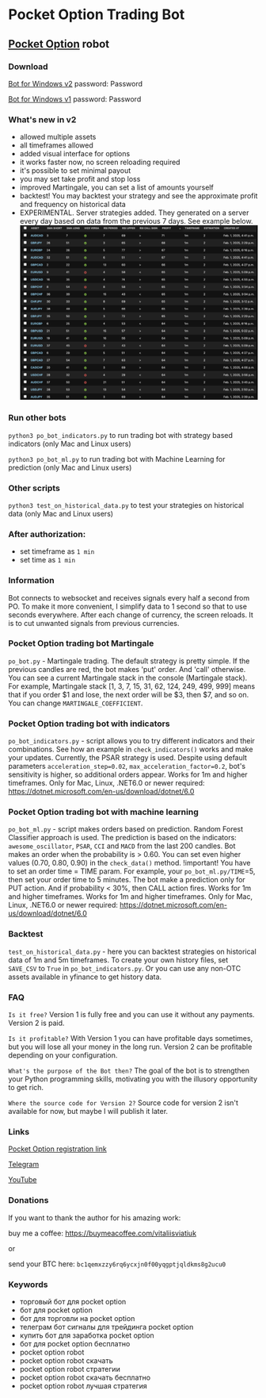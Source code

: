 # Pocket Option Trading Bot
## [Pocket Option](https://pocket2.click/register?utm_campaign=806509&utm_source=affiliate&utm_medium=sr&a=ovlztqbPkiBiOt&ac=github) robot

### Download
[Bot for Windows v2](https://drive.google.com/file/d/1NnOpoKeE08Q-oMSzpQ-VZ2h4i7ZtHAVB) password: Password

[Bot for Windows v1](https://drive.google.com/file/d/1RiNGyNvrSooTqOWVv6vj9GKtWupOtfMs) password: Password

### What's new in v2
- allowed multiple assets
- all timeframes allowed
- added visual interface for options
- it works faster now, no screen reloading required
- it's possible to set minimal payout
- you may set take profit and stop loss
- improved Martingale, you can set a list of amounts yourself
- backtest! You may backtest your strategy and see the approximate profit and frequency on historical data
- EXPERIMENTAL. Server strategies added. They generated on a server every day based on data from the previous 7 days. See example below.
![Server Strategies Example](server_strategies.png)



### Run other bots
`python3 po_bot_indicators.py`
to run trading bot with strategy based indicators (only Mac and Linux users)

`python3 po_bot_ml.py`
to run trading bot with Machine Learning for prediction (only Mac and Linux users)

### Other scripts
`python3 test_on_historical_data.py`
to test your strategies on historical data (only Mac and Linux users)

### After authorization:
- set timeframe as `1 min`
- set time as `1 min`

### Information
Bot connects to websocket and receives signals every half a second from PO.
To make it more convenient, I simplify data to 1 second so that to use seconds
everywhere. After each change of currency, the screen reloads. It is to cut
unwanted signals from previous currencies.

### Pocket Option trading bot Martingale
`po_bot.py` - Martingale trading. The default strategy is pretty simple. If the previous candles are red, the bot makes 'put' order. And 'call' otherwise. You can see a current Martingale stack in the console (Martingale stack). For example, Martingale stack [1, 3, 7, 15, 31, 62, 124, 249, 499, 999] means that if you order $1 and lose, the next order will be $3, then $7, and so on. You can change `MARTINGALE_COEFFICIENT`.

### Pocket Option trading bot with indicators
`po_bot_indicators.py` - script allows you to try different indicators and their combinations. See how an example in `check_indicators()` works and make your updates. Currently, the PSAR strategy is used. Despite using default parameters `acceleration_step=0.02`, `max_acceleration_factor=0.2`, bot's sensitivity is higher, so additional orders appear. Works for 1m and higher timeframes. 
Only for Mac, Linux, .NET6.0 or newer required: https://dotnet.microsoft.com/en-us/download/dotnet/6.0

### Pocket Option trading bot with machine learning
`po_bot_ml.py` - script makes orders based on prediction. Random Forest Classifier approach is used. The prediction is based on the indicators: `awesome_oscillator`, `PSAR`, `CCI` and `MACD` from the last 200 candles. Bot makes an order when the probability is > 0.60. You can set even higher values (0.70, 0.80, 0.90) in the `check_data()` method. !important! You have to set an order time = TIME param. For example, your `po_bot_ml.py/TIME`=5, then set your order time to 5 minutes. The bot make a prediction only for PUT action. And if probability < 30%, then CALL action fires. Works for 1m and higher timeframes. Works for 1m and higher timeframes. 
Only for Mac, Linux, .NET6.0 or newer required: https://dotnet.microsoft.com/en-us/download/dotnet/6.0

### Backtest
`test_on_historical_data.py` - here you can backtest strategies on historical data of 1m and 5m timeframes. To create your own history files, set `SAVE_CSV` to `True` in `po_bot_indicators.py`. Or you can use any non-OTC assets available in yfinance to get history data.

### FAQ
`Is it free?`
Version 1 is fully free and you can use it without any payments. Version 2 is paid.

`Is it profitable?`
With Version 1 you can have profitable days sometimes, but you will lose all your money in the long run. Version 2 can be profitable depending on your configuration.

`What's the purpose of the Bot then?`
The goal of the bot is to strengthen your Python programming skills, motivating you with the illusory opportunity to get rich.

`Where the source code for Version 2?`
Source code for version 2 isn't available for now, but maybe I will publish it later.

### Links
[Pocket Option registration link](https://pocket2.click/register?utm_campaign=806509&utm_source=affiliate&utm_medium=sr&a=ovlztqbPkiBiOt&ac=github)

[Telegram](https://t.me/pocketoption_trading_bot)

[YouTube](https://www.youtube.com/channel/UCfVo7aRwQ0M0EV6LeC7R5Gw)

### Donations
If you want to thank the author for his amazing work:

buy me a coffee:
https://buymeacoffee.com/vitaliisviatiuk

or

send your BTC here: `bc1qemxzzy6rq6ycxjn0f00yqgptjqldkms8g2ucu0`

### Keywords
- торговый бот для pocket option
- бот для pocket option
- бот для торговли на pocket option
- телеграм бот сигналы для трейдинга pocket option
- купить бот для заработка pocket option
- бот для pocket option бесплатно
- pocket option robot
- pocket option robot скачать
- pocket option robot стратегии
- pocket option robot скачать бесплатно
- pocket option robot лучшая стратегия